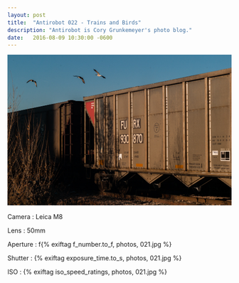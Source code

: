 ```yaml
---
layout: post
title:  "Antirobot 022 - Trains and Birds"
description: "Antirobot is Cory Grunkemeyer's photo blog."
date:   2016-08-09 10:30:00 -0600
---
```


![022 - Trains and Birds](/photos/022.jpg)

Camera
: Leica M8

Lens
: 50mm

Aperture
: f{% exiftag f_number.to_f, photos, 021.jpg %}

Shutter
: {% exiftag exposure_time.to_s, photos, 021.jpg %}

ISO
: {% exiftag iso_speed_ratings, photos, 021.jpg %}
